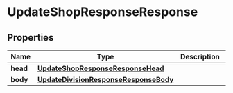

# UpdateShopResponseResponse


## Properties

| Name | Type | Description | Notes |
|------------ | ------------- | ------------- | -------------|
|**head** | [**UpdateShopResponseResponseHead**](UpdateShopResponseResponseHead.md) |  |  |
|**body** | [**UpdateDivisionResponseResponseBody**](UpdateDivisionResponseResponseBody.md) |  |  |



